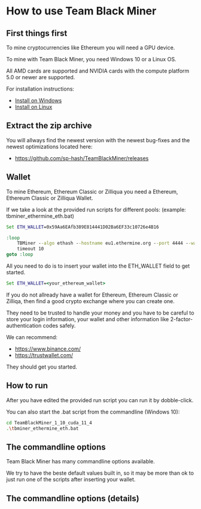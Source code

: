 # How to use Team Black Miner

## First things first
To mine cryptocurrencies like Ethereum you will need a GPU device.

To mine with Team Black Miner, you need Windows 10 or a Linux OS.

All AMD cards are supported and NVIDIA cards with the compute platform 5.0 or newer are supported.

For installation instructions:
* [Install on Windows](https://github.com/sp-hash/TeamBlackMiner/blob/main/INSTALL_WINDOWS.md)
* [Install on Linux](https://github.com/sp-hash/TeamBlackMiner/blob/main/INSTALL_LINUX.md)

## Extract the zip archive
You will allways find the newest version with the newest bug-fixes and the newest optimizations located here:
+ https://github.com/sp-hash/TeamBlackMiner/releases

## Wallet
To mine Ethereum, Ethereum Classic or Zilliqua you need a Ethereum, Ethereum Classic or Zilliqua Wallet.

If we take a look at the provided run scripts for different pools: (example: tbminer_ethermine_eth.bat)

```bat
Set ETH_WALLET=0x59Aa6EAfb389E814441D02Ba6EF33c10726e4B16

:loop
	TBMiner --algo ethash --hostname eu1.ethermine.org --port 4444 --wallet %ETH_WALLET% --worker_name %computername%
	timeout 10
goto :loop
```
All you need to do is to insert your wallet into the ETH_WALLET field to get started.
```bat
Set ETH_WALLET=<your_ethereum_wallet>
```
If you do not allready have a wallet for Ethereum, Ethereum Classic or Zilliqa, then 
find a good crypto exchange where you can create one.

They need to be trusted to handle your money and you have to be careful to store your login information, your
wallet and other information like 2-factor-authentication codes safely.

We can recommend:
* https://www.binance.com/
* https://trustwallet.com/

They should get you started.

## How to run
After you have edited the provided run script you can run it by dobble-click.

You can also start the .bat script from the commandline (Windows 10):
```bash
cd TeamBlackMiner_1_10_cuda_11_4
.\tbminer_ethermine_eth.bat
```

## The commandline options
Team Black Miner has many commandline options available.

We try to have the beste default values built in, so it may be more than ok to just run one of the scripts after
inserting your wallet.

## The commandline options (details)
